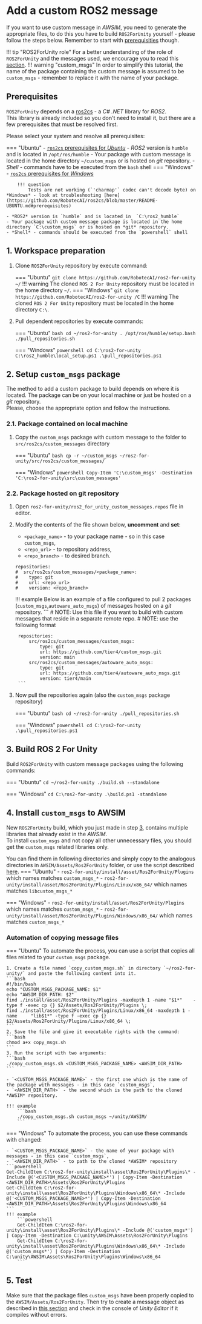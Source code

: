 # Add a custom ROS2 message
If you want to use custom message in *AWSIM*, you need to generate the appropriate files, to do this you have to build `ROS2ForUnity` yourself - please follow the steps below. Remember to start with [prerequisities](#prerequisites) though.

!!! tip "ROS2ForUnity role"
    For a better understanding of the role of `ROS2ForUnity` and the messages used, we encourage you to read this [section](../ROS2ForUnity/).
!!! warning "custom_msgs"
    In order to simplify this tutorial, the name of the package containing the custom message is assumed to be `custom_msgs` - remember to replace it with the name of your package.
## Prerequisites

`ROS2ForUnity` depends on a [ros2cs](https://github.com/RobotecAI/ros2cs) - a *C# .NET* library for *ROS2*.<br>
This library is already included so you don't need to install it, but there are a few prerequisites that must be resolved first.

Please select your system and resolve all prerequisites:

=== "Ubuntu"
    - [`ros2cs` prerequisites for *Ubuntu*](https://github.com/RobotecAI/ros2cs/blob/master/README-UBUNTU.md#prerequisites)
    - *ROS2* version is `humble` and is located in `/opt/ros/humble`
    - Your package with custom message is located in the home directory `~/custom_msgs` or is hosted on *git* repository.
    - *Shell* - commands have to be executed from the `bash` shell
=== "Windows"
    - [`ros2cs` prerequisites for *Windows*](https://github.com/RobotecAI/ros2cs/blob/1.2.0/README-WINDOWS.md#prerequisites)

        !!! question
            Tests are not working (`'charmap'` codec can't decode byte) on *Windows* - look at troubleshooting [here](https://github.com/RobotecAI/ros2cs/blob/master/README-UBUNTU.md#prerequisites)

    - *ROS2* version is `humble` and is located in  `C:\ros2_humble`
    - Your package with custom message package is located in the home directory `C:\custom_msgs` or is hosted on *git* repository.
    - *Shell* - commands should be executed from the `powershell` shell

## 1. Workspace preparation

1. Clone `ROS2ForUnity` repository by execute command:

    === "Ubuntu"
        ```
        git clone https://github.com/RobotecAI/ros2-for-unity ~/
        ```
        !!! warning
            The cloned `ROS 2 For Unity` repository must be located in the home directory `~/`.
    === "Windows"
        ```
        git clone https://github.com/RobotecAI/ros2-for-unity /C
        ```
        !!! warning
            The cloned `ROS 2 For Unity` repository must be located in the home directory `C:\`.

2. Pull dependent repositories by execute commands:

    === "Ubuntu"
        ```bash
        cd ~/ros2-for-unity
        . /opt/ros/humble/setup.bash
        ./pull_repositories.sh
        ```


    === "Windows"
        ```powershell
        cd C:\ros2-for-unity
        C:\ros2_humble\local_setup.ps1
        .\pull_repositories.ps1
        ```


## 2. Setup `custom_msgs` package
The method to add a custom package to build depends on where it is located. The package can be on your local machine or just be hosted on a *git* repository.<br>
Please, choose the appropriate option and follow the instructions.

  <!-- 1. Package hosted on *git* repository - listing them in `ros2_for_unity_custom_messages.repos` file,
  2. Package contained on local machine - manually inserting them in `src/ros2cs` directory. -->

### 2.1. Package contained on local machine

1. Copy the `custom_msgs` package with custom message to the folder to `src/ros2cs/custom_messages` directory

    === "Ubuntu"
        ```bash
        cp -r ~/custom_msgs ~/ros2-for-unity/src/ros2cs/custom_messages/
        ```

    === "Windows"
        ```powershell
        Copy-Item 'C:\custom_msgs' -Destination 'C:\ros2-for-unity\src\custom_messages'
        ```

### 2.2. Package hosted on git repository

1. Open `ros2-for-unity/ros2_for_unity_custom_messages.repos` file in editor.
2. Modify the contents of the file shown below, **uncomment** and **set**:

    - `<package_name>` - to your package name - so in this case `custom_msgs`,
    - `<repo_url>` - to repository address,  
    - `<repo_branch>` - to desired branch.
    ```
    repositories:
    #  src/ros2cs/custom_messages/<package_name>:
    #    type: git
    #    url: <repo_url>
    #    version: <repo_branch>
    ```


    !!! example
        Below is an example of a file configured to pull 2 packages (`custom_msgs`,`autoware_auto_msgs`) of messages hosted on a *git* repository.
        ```
        # NOTE: Use this file if you want to build with custom messages that reside in a separate remote repo.
        # NOTE: use the following format

        repositories:
            src/ros2cs/custom_messages/custom_msgs:
                type: git
                url: https://github.com/tier4/custom_msgs.git
                version: main
            src/ros2cs/custom_messages/autoware_auto_msgs:
                type: git
                url: https://github.com/tier4/autoware_auto_msgs.git
                version: tier4/main
        ```

3. Now pull the repositories again (also the `custom_msgs` package repository)

    === "Ubuntu"
        ```bash
        cd ~/ros2-for-unity
        ./pull_repositories.sh
        ```

    === "Windows"
        ```powershell
        cd C:\ros2-for-unity
        .\pull_repositories.ps1
        ```



## 3. Build ROS 2 For Unity


Build `ROS2ForUnity` with custom message packages using the following commands:

=== "Ubuntu"
    ```
    cd ~/ros2-for-unity
    ./build.sh --standalone
    ```

=== "Windows"
    ```
    cd C:\ros2-for-unity
    .\build.ps1 -standalone
    ```

## 4. Install `custom_msgs` to AWSIM

New `ROS2ForUnity` build, which you just made in step [3](#3-build-ros-2-for-unity), contains multiple libraries that already exist in the *AWSIM*.<br>
To install `custom_msgs` and not copy all other unnecessary files, you should get the `custom_msgs` related libraries only.

You can find them in following directories and simply copy to the analogous directories in `AWSIM/Assets/Ros2ForUnity` folder, or use the script described [here](#automation-of-copying-message-files).
=== "Ubuntu"
    - `ros2-for-unity/install/asset/Ros2ForUnity/Plugins` which names matches `custom_msgs_*`
    - `ros2-for-unity/install/asset/Ros2ForUnity/Plugins/Linux/x86_64/` which names matches `libcustom_msgs_*`


=== "Windows"
      - `ros2-for-unity/install/asset/Ros2ForUnity/Plugins` which names matches `custom_msgs_*`
      - `ros2-for-unity/install/asset/Ros2ForUnity/Plugins/Windows/x86_64/` which names matches `custom_msgs_*`


### Automation of copying message files
=== "Ubuntu"
    To automate the process, you can use a script that copies all files related to your `custom_msgs` package.

    1. Create a file named `copy_custom_msgs.sh` in directory `~/ros2-for-unity/` and paste the following content into it.
    ```bash
    #!/bin/bash
    echo "CUSTOM_MSGS_PACKAGE_NAME: $1"
    echo "AWSIM_DIR_PATH: $2"
    find ./install/asset/Ros2ForUnity/Plugins -maxdepth 1 -name "$1*"    -type f -exec cp {} $2/Assets/Ros2ForUnity/Plugins \;
    find ./install/asset/Ros2ForUnity/Plugins/Linux/x86_64 -maxdepth 1 -name     "lib$1*" -type f -exec cp {} $2/Assets/Ros2ForUnity/Plugins/Linux/x86_64 \;
    ```
    2. Save the file and give it executable rights with the command:
    ```bash
    chmod a+x copy_msgs.sh
    ```
    3. Run the script with two arguments:
    ```bash
    ./copy_custom_msgs.sh <CUSTOM_MSGS_PACKAGE_NAME> <AWSIM_DIR_PATH>
    ```

    - `<CUSTOM_MSGS_PACKAGE_NAME>` - the first one which is the name of the package with messages - in this case `custom_msgs`,
    - `<AWSIM_DIR_PATH>` - the second which is the path to the cloned *AWSIM* repository.

    !!! example
        ```bash
        ./copy_custom_msgs.sh custom_msgs ~/unity/AWSIM/
        ```

=== "Windows"
    To automate the process, you can use these commands with changed:

    - `<CUSTOM_MSGS_PACKAGE_NAME>` - the name of your package with messages - in this case `custom_msgs`,
    - `<AWSIM_DIR_PATH>` - to path to the cloned *AWSIM* repository
    ```powershell
    Get-ChildItem C:\ros2-for-unity\install\asset\Ros2ForUnity\Plugins\* -Include @('<CUSTOM_MSGS_PACKAGE_NAME>*') | Copy-Item -Destination <AWSIM_DIR_PATH>\Assets\Ros2ForUnity\Plugins
    Get-ChildItem C:\ros2-for-unity\install\asset\Ros2ForUnity\Plugins\Windows\x86_64\* -Include @('<CUSTOM_MSGS_PACKAGE_NAME>*') | Copy-Item -Destination <AWSIM_DIR_PATH>\Assets\Ros2ForUnity\Plugins\Windows\x86_64
    ```
    !!! example
        ```powershell
        Get-ChildItem C:\ros2-for-unity\install\asset\Ros2ForUnity\Plugins\* -Include @('custom_msgs*') | Copy-Item -Destination C:\unity\AWSIM\Assets\Ros2ForUnity\Plugins
        Get-ChildItem C:\ros2-for-unity\install\asset\Ros2ForUnity\Plugins\Windows\x86_64\* -Include @('custom_msgs*') | Copy-Item -Destination C:\unity\AWSIM\Assets\Ros2ForUnity\Plugins\Windows\x86_64
        ```

## 5. Test
Make sure that the package files `custom_msgs` have been properly copied to the `AWSIM/Assets/Ros2ForUnity`.
Then try to create a message object as described in [this section](../ROS2ForUnity/) and check in the console of *Unity Editor* if it compiles without errors.
